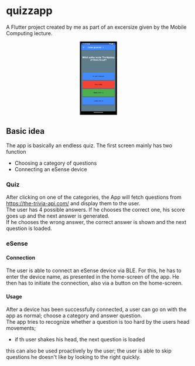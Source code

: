 # quizzapp

A Flutter project created by me as part of an excersize given by the Mobile Computing lecture.

<p align="center">
<img src ="https://github.com/dersiwi/quizzapp/blob/master/images/question_wrong.png" alt="app prev" style="height:200px;"/>
</p>

## Basic idea

The app is basically an endless quiz. The first screen mainly has two function

- Choosing a category of questions
- Connecting an eSense device

### Quiz
After clicking on one of the categories, the App will fetch questions from https://the-trivia-api.com/ and display them to the user.  
The user has 4 possible answers. If he chooses the correct one, his score goes up and the next answer is generated.  
If he chooses the wrong answer, the correct answer is shown and the next question is loaded.  

### eSense
#### Connection
The user is able to connect an eSense device via BLE. For this, he has to enter the device name, as presented in the home-screen of the app. He then has to initiate the connection, also via a button on the home-screen.  

#### Usage
After a device has been successfully connected, a user can go on with the app as normal; choose a category and answer question.  
The app tries to recognize whether a question is too hard by the users head movements; 

- if th user shakes his head, the next question is loaded

this can also be used proactively by the user; the user is able to skip questions he doesn't like by looking to the right quickly.


